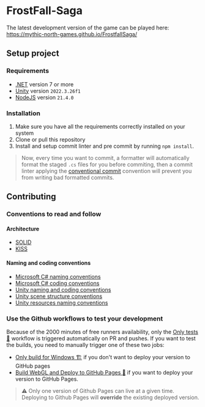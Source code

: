 # FrostFall-Saga

The latest development version of the game can be played here: <https://mythic-north-games.github.io/FrostfallSaga/>

## Setup project

### Requirements

- [.NET](https://dotnet.microsoft.com/en-us/download) version 7 or more
- [Unity](https://unity.com/download) version `2022.3.26f1`
- [NodeJS](https://nodejs.org/dist/v21.4.0/) version `21.4.0`

### Installation

1. Make sure you have all the requirements correctly installed on your system
2. Clone or pull this repository
3. Install and setup commit linter and pre commit by running `npm install`.

> Now, every time you want to commit, a formatter will automatically format the staged `.cs` files for you before commiting, then a commit linter applying the [conventional commit](https://www.conventionalcommits.org/en/v1.0.0/) convention will prevent you from writing bad formatted commits.

## Contributing

### Conventions to read and follow

#### Architecture

- [SOLID](https://www.digitalocean.com/community/conceptual-articles/s-o-l-i-d-the-first-five-principles-of-object-oriented-design)
- [KISS](https://medium.com/@symflower/programming-principle-kiss-keep-it-simple-stupid-c428784acb71)

#### Naming and coding conventions

- [Microsoft C# naming conventions](https://learn.microsoft.com/en-us/dotnet/csharp/fundamentals/coding-style/identifier-names)
- [Microsoft C# coding conventions](https://learn.microsoft.com/en-us/dotnet/csharp/fundamentals/coding-style/coding-conventions)
- [Unity naming and coding conventions](https://unity.com/how-to/naming-and-code-style-tips-c-scripting-unity)
- [Unity scene structure conventions](https://github.com/justinwasilenko/Unity-Style-Guide?tab=readme-ov-file#29-scene-structure)
- [Unity resources naming conventions](https://github.com/justinwasilenko/Unity-Style-Guide?tab=readme-ov-file#4-asset-naming-conventions)

### Use the Github workflows to test your development

Because of the 2000 minutes of free runners availability, only the [Only tests 🧪](https://github.com/Mythic-North-Games/FrostallSaga/actions/workflows/test.yml) workflow is triggered automatically on PR and pushes.
If you want to test the builds, you need to manually trigger one of these two jobs:
- [Only build for Windows 🏗️](https://github.com/Mythic-North-Games/FrostallSaga/actions/workflows/build-windows.yml) if you don't want to deploy your version to GitHub pages
- [Build WebGL and Deploy to GitHub Pages 🚀](https://github.com/Mythic-North-Games/FrostallSaga/actions/workflows/build-webgl-and-deploy.yml) if you want to deploy your version to GitHub Pages.

> ⚠️ Only one version of Github Pages can live at a given time. Deploying to Github Pages will **override** the existing deployed version.
